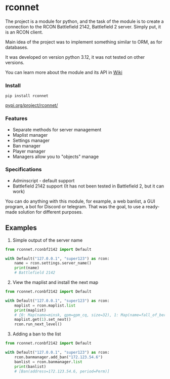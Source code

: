 # rconnet
The project is a module for python, and the task of the module is to create a connection to the RCON Battlefield 2142, Battlefield 2 server. Simply put, it is an RCON client.

Main idea of the project was to implement something similar to ORM, as for databases.

It was developed on version python 3.12, it was not tested on other versions.

You can learn more about the module and its API in [Wiki](https://github.com/VordyV/rconnet/wiki)

### Install
`pip install rconnet`

[pypi.org/project/rconnet/](https://pypi.org/project/rconnet/)

### Features
- Separate methods for server management
- Maplist manager
- Settings manager
- Ban manager
- Player manager
- Managers allow you to "objects" manage

### Specifications
- Adminscript - default support
- Battlefield 2142 support (It has not been tested in Battlefield 2, but it can work)

You can do anything with this module, for example, a web banlist, a GUI program, a bot for Discord or telegram. That was the goal, to use a ready-made solution for different purposes.

## Examples
1. Simple output of the server name
```python
from rconnet.rconbf2142 import Default

with Default("127.0.0.1", "super123") as rcon:
    name = rcon.settings.server_name()
    print(name)
    # Battlefield 2142
```
2. View the maplist and install the next map
```python
from rconnet.rconbf2142 import Default

with Default("127.0.0.1", "super123") as rcon:
    maplist = rcon.maplist.list
    print(maplist)
    # {0: Map(name=minsk, gpm=gpm_cq, size=32), 1: Map(name=fall_of_berlin, gpm=gpm_cq, size=32), 2: Map(name=suez_canal, gpm=gpm_ti, size=48)}
    maplist.get(1).set_next()
    rcon.run_next_level()
```
3. Adding a ban to the list
```python
from rconnet.rconbf2142 import Default

with Default("127.0.0.1", "super123") as rcon:
    rcon.banmanager.add_ban("172.123.54.6")
    banlist = rcon.banmanager.list
    print(banlist)
    # [Ban(address=172.123.54.6, period=Perm)]
```
